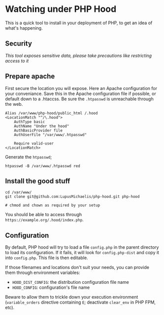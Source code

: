 # Watching under PHP Hood

This is a quick tool to install in your deployment of PHP, to get an idea of what's
happening.

## Security

*This tool exposes sensitive data, please take precautions like restricting access to it*

## Prepare apache

First secure the location you will expose. Here an Apache configuration for your
conveniance. Save this in the Apache configuration file if possible, or default down to
a .htaccss. Be sure the `.htpasswd` is unreachable through the web.

```
Alias /var/www/php-hood/public_html /.hood
<LocationMatch "^/\.hood">
	AuthType basic
	AuthName "Under the hood"
	AuthBasicProvider file
	AuthUserFile "/var/www/.htpasswd"

	Require valid-user
</LocationMatch>
```

Generate the `htpasswd`;

```
htpasswd -B /var/www/.htpasswd red
```

## Install the good stuff

```
cd /var/www/
git clone git@github.com:LupusMichaelis/php-hood.git php-hood

# chmod and chown as required by your setup
```

You should be able to access through `https://example.org/.hood/index.php`.

## Configuration

By default, PHP hood will try to load a file `config.php` in the parent directory to load
its configuration. If it fails, it will look for `config.php-dist` and copy it into
`config.php`. This file is then editable.

If those filenames and locations don't suit your needs, you can provide them through
environment variables:

- `HOOD_DIST_CONFIG`: the distribution configuration file name
- `HOOD_CONFIG`: configuration's file name

Beware to allow them to trickle down your execution environment (`variable_orders`
directive containing `E`; deactivate `clear_env` in PHP FPM, etc).
